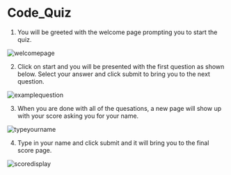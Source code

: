 # Code_Quiz

1. You will be greeted with the welcome page prompting you to start the quiz.

![welcomepage](https://user-images.githubusercontent.com/60049799/80292099-0b324f00-8719-11ea-80dc-01e873dea075.PNG)

2. Click on start and you will be presented with the first question as shown below. Select your answer and click submit to bring you to the next question.

![examplequestion](https://user-images.githubusercontent.com/60049799/80292096-0a99b880-8719-11ea-95fd-6d25b9c36e1f.PNG)

3. When you are done with all of the quesations, a new page will show up with your score asking you for your name. 

![typeyourname](https://user-images.githubusercontent.com/60049799/80292098-0a99b880-8719-11ea-9f6b-132257c668c4.PNG)

4. Type in your name and click submit and it will bring you to the final score page.

![scoredisplay](https://user-images.githubusercontent.com/60049799/80292097-0a99b880-8719-11ea-8284-e42c81c3c837.PNG)
